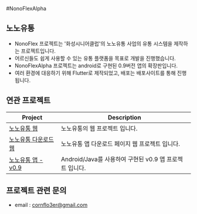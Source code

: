 #NonoFlexAlpha

## 노노유통
- NonoFlex 프로젝트는 '화성시니어클럽'의 노노유통 사업의 유통 시스템을 제작하는 프로젝트입니다.
- 어르신들도 쉽게 사용할 수 있는 유통 플랫폼을 목표로 개발을 진행했습니다.
- NonoFlexAlpha 프로젝트는 android로 구현된 0.9버전 앱의 확장판입니다.
- 여러 환경에 대응하기 위해 Flutter로 제작되었고, 배포는 배포사이트를 통해 진행됩니다.

## 연관 프로젝트
| Project | Description | 
| ------- | ----------- |
| [노노유통 웹](https://github.com/ultraSanta/NonoFlex_web) | 노노유통의 웹 프로젝트 입니다.|
| [노노유통 다운로드 웹](https://github.com/ultramar2ne/NonoFlex_web_download) | 노노유통 앱 다운로드 페이지 웹 프로젝트 입니다.|
| [노노유통 앱 - v0.9](https://github.com/ultramar2ne/NonoFlex) | Android/Java를 사용하여 구현된 v0.9 앱 프로젝트 입니다. |


## 프로젝트 관련 문의
- email : cornflo3er@gmail.com
